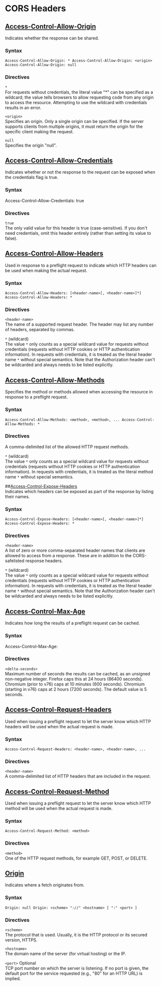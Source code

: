 # CORS Headers

## [Access-Control-Allow-Origin](https://developer.mozilla.org/en-US/docs/Web/HTTP/Headers/Access-Control-Allow-Origin)  
Indicates whether the response can be shared.

### Syntax
`Access-Control-Allow-Origin: *
Access-Control-Allow-Origin: <origin>
Access-Control-Allow-Origin: null`

### Directives
`*`  
For requests without credentials, the literal value "*" can be specified as a wildcard; the value tells browsers to allow requesting code from any origin to access the resource. Attempting to use the wildcard with credentials results in an error.

`<origin>`  
Specifies an origin. Only a single origin can be specified. If the server supports clients from multiple origins, it must return the origin for the specific client making the request.

`null`  
Specifies the origin "null".

## [Access-Control-Allow-Credentials](https://developer.mozilla.org/en-US/docs/Web/HTTP/Headers/Access-Control-Allow-Credentials)  
Indicates whether or not the response to the request can be exposed when the credentials flag is true.

### Syntax
Access-Control-Allow-Credentials: true

### Directives
`true`  
The only valid value for this header is true (case-sensitive). If you don't need credentials, omit this header entirely (rather than setting its value to false).

## [Access-Control-Allow-Headers](https://developer.mozilla.org/en-US/docs/Web/HTTP/Headers/Access-Control-Allow-Headers)  
Used in response to a preflight request to indicate which HTTP headers can be used when making the actual request.

### Syntax
`Access-Control-Allow-Headers: [<header-name>[, <header-name>]*]
Access-Control-Allow-Headers: *`

### Directives
`<header-name>`  
The name of a supported request header. The header may list any number of headers, separated by commas.

`*` (wildcard)  
The value `*` only counts as a special wildcard value for requests without credentials (requests without HTTP cookies or HTTP authentication information). In requests with credentials, it is treated as the literal header name `*` without special semantics. Note that the Authorization header can't be wildcarded and always needs to be listed explicitly.

## [Access-Control-Allow-Methods](https://developer.mozilla.org/en-US/docs/Web/HTTP/Headers/Access-Control-Allow-Methods)  
Specifies the method or methods allowed when accessing the resource in response to a preflight request.

### Syntax
`Access-Control-Allow-Methods: <method>, <method>, ...
Access-Control-Allow-Methods: *`

### Directives
<method>
A comma-delimited list of the allowed HTTP request methods.

`*` (wildcard)  
The value `*` only counts as a special wildcard value for requests without credentials (requests without HTTP cookies or HTTP authentication information). In requests with credentials, it is treated as the literal method name `*` without special semantics.

##[Access-Control-Expose-Headers](https://developer.mozilla.org/en-US/docs/Web/HTTP/Headers/Access-Control-Expose-Headers)  
Indicates which headers can be exposed as part of the response by listing their names.

### Syntax
`Access-Control-Expose-Headers: [<header-name>[, <header-name>]*]
Access-Control-Expose-Headers: *`

### Directives
`<header-name>`  
A list of zero or more comma-separated header names that clients are allowed to access from a response. These are in addition to the CORS-safelisted response headers.

`*` (wildcard)  
The value `*` only counts as a special wildcard value for requests without credentials (requests without HTTP cookies or HTTP authentication information). In requests with credentials, it is treated as the literal header name `*` without special semantics. Note that the Authorization header can't be wildcarded and always needs to be listed explicitly.

## [Access-Control-Max-Age](https://developer.mozilla.org/en-US/docs/Web/HTTP/Headers/Access-Control-Max-Age)  
Indicates how long the results of a preflight request can be cached.

### Syntax
Access-Control-Max-Age: <delta-seconds>

### Directives
`<delta-seconds>`  
Maximum number of seconds the results can be cached, as an unsigned non-negative integer. Firefox caps this at 24 hours (86400 seconds). Chromium (prior to v76) caps at 10 minutes (600 seconds). Chromium (starting in v76) caps at 2 hours (7200 seconds). The default value is 5 seconds.

## [Access-Control-Request-Headers](https://developer.mozilla.org/en-US/docs/Web/HTTP/Headers/Access-Control-Request-Headers)  
Used when issuing a preflight request to let the server know which HTTP headers will be used when the actual request is made.

### Syntax
`Access-Control-Request-Headers: <header-name>, <header-name>, ...`

### Directives
`<header-name>`  
A comma-delimited list of HTTP headers that are included in the request.

## [Access-Control-Request-Method](https://developer.mozilla.org/en-US/docs/Web/HTTP/Headers/Access-Control-Request-Method)  
Used when issuing a preflight request to let the server know which HTTP method will be used when the actual request is made.

### Syntax
`Access-Control-Request-Method: <method>`

### Directives
`<method>`  
One of the HTTP request methods, for example GET, POST, or DELETE.

## [Origin](https://developer.mozilla.org/en-US/docs/Web/HTTP/Headers/Origin)  
Indicates where a fetch originates from.

### Syntax
`Origin: null
Origin: <scheme> "://" <hostname> [ ":" <port> ]`

### Directives
`<scheme>`  
The protocol that is used. Usually, it is the HTTP protocol or its secured version, HTTPS.

`<hostname>`  
The domain name of the server (for virtual hosting) or the IP.

`<port>` Optional  
TCP port number on which the server is listening. If no port is given, the default port for the service requested (e.g., "80" for an HTTP URL) is implied.
